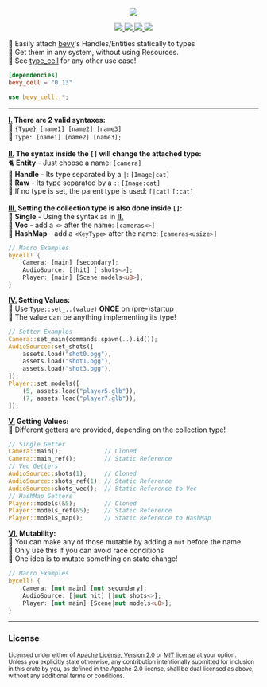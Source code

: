 <p align="center">
    <img src="https://user-images.githubusercontent.com/78398528/282285927-6f6c28a4-7d52-46ab-b29d-1d43cbc96374.gif">
</p>
<p align="center">
    <a href="https://github.com/dekirisu/bevy_cell" style="position:relative">
        <img src="https://img.shields.io/badge/github-dekirisu/bevy_cell-ee6677">
    </a>
    <a href="https://crates.io/crates/bevy_cell" style="position:relative">
        <img src="https://img.shields.io/crates/v/bevy_cell">
    </a>
    <a href="https://docs.rs/bevy_cell" style="position:relative">
        <img src="https://img.shields.io/docsrs/bevy_cell">
    </a>
    <a href="https://discord.gg/kevWvBuPFg" style="position:relative">
        <img src="https://img.shields.io/discord/515100001903312898">
    </a>
</p>

🦊 Easily attach <a href="https://github.com/bevyengine/bevy">bevy</a>'s Handles/Entities statically to types <br>
🐑 Get them in any system, without using Resources.<br>
🦄 See <a href="https://github.com/dekirisu/type_cell">type_cell</a> for any other use case!
<br>
```toml
[dependencies]
bevy_cell = "0.13"
```
```rust 
use bevy_cell::*;
```
---

<b><u>I.</u> There are 2 valid syntaxes:</b><br>
🐰 `{Type} [name1] [name2] [name3]`<br>
🦝 `Type: [name1] [name2] [name3];`
<br><br>
<b><u>II.</u> The syntax inside the `[]` will change the attached type:</b><br>
🐈 **Entity** - Just choose a name: `[camera]`<br>
🦥 **Handle** - Its type separated by a `|`:  `[Image|cat]`<br>
🐹 **Raw** - Its type separated by a `:`:  `[Image:cat]`<br>
🐒 If no type is set, the parent type is used: `[|cat]` `[:cat]`
<br><br>
<b><u>III.</u> Setting the collection type is also done inside `[]`:</b><br>
🦄 **Single** - Using the syntax as in <u>**II.**</u><br>
🐔 **Vec** - add a `<>` after the name: `[cameras<>]`<br>
🐲 **HashMap** - add a `<KeyType>` after the name: `[cameras<usize>]`
<br>
```rust 
// Macro Examples
bycell! {
    Camera: [main] [secondary];
    AudioSource: [|hit] [|shots<>];
    Player: [main] [Scene|models<u8>];
}
```
<b><u>IV.</u> Setting Values:</b><br>
🐑 Use `Type::set_..(value)` **ONCE** on (pre-)startup<br>
🦌 The value can be anything implementing its type!
```rust 
// Setter Examples
Camera::set_main(commands.spawn(..).id());
AudioSource::set_shots([
    assets.load("shot0.ogg"),
    assets.load("shot1.ogg"),
    assets.load("shot3.ogg"),
]);
Player::set_models([
    (5, assets.load("player5.glb")),
    (7, assets.load("player7.glb")),
]);
```
<b><u>V.</u> Getting Values:</b><br>
🐏 Different getters are provided, depending on the collection type!
```rust 
// Single Getter
Camera::main();            // Cloned
Camera::main_ref();        // Static Reference
// Vec Getters
AudioSource::shots(1);     // Cloned
AudioSource::shots_ref(1); // Static Reference
AudioSource::shots_vec();  // Static Reference to Vec
// HashMap Getters
Player::models(&5);        // Cloned
Player::models_ref(&5);    // Static Reference
Player::models_map();      // Static Reference to HashMap
```

<b><u>VI.</u> Mutability:</b><br>
🐝 You can make any of those mutable by adding a `mut` before the name<br>
🦞 Only use this if you can avoid race conditions<br>
🦧 One idea is to mutate something on state change!
```rust 
// Macro Examples
bycell! {
    Camera: [mut main] [mut secondary];
    AudioSource: [|mut hit] [|mut shots<>];
    Player: [mut main] [Scene|mut models<u8>];
}
```
---
### License
<sup>
Licensed under either of <a href="LICENSE-APACHE">Apache License, Version
2.0</a> or <a href="LICENSE-MIT">MIT license</a> at your option.
</sup>
<br>
<sub>
Unless you explicitly state otherwise, any contribution intentionally submitted
for inclusion in this crate by you, as defined in the Apache-2.0 license, shall
be dual licensed as above, without any additional terms or conditions.
</sub>